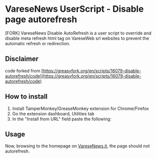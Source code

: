 # VareseNews UserScript - Disable page autorefresh

[FORK] VareseNews Disable AutoRefresh is a user script to override and disable meta refresh html tag on VareseWeb srl websites to prevent the automatic refresh or redirection.

## Disclaimer

code forked from [https://greasyfork.org/en/scripts/16079-disable-autorefresh/code](https://greasyfork.org/en/scripts/16079-disable-autorefresh/code)

## How to install
1. Install TamperMonkey/GreaseMonkey extension for Chrome/Firefox
2. Go the extension dashboard, Utilities tab
3. In the "Install from URL" field paste the following:

## Usage
Now, browsing to the homepage on [VareseNews.it](https://www.varesenews.it/), the page should not autorefresh.